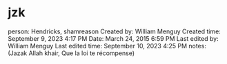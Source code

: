 # jzk

person: Hendricks, shamreason
Created by: William Menguy
Created time: September 9, 2023 4:17 PM
Date: March 24, 2015 6:59 PM
Last edited by: William Menguy
Last edited time: September 10, 2023 4:25 PM
notes:  (Jazak Allah khair, Que la loi te récompense)